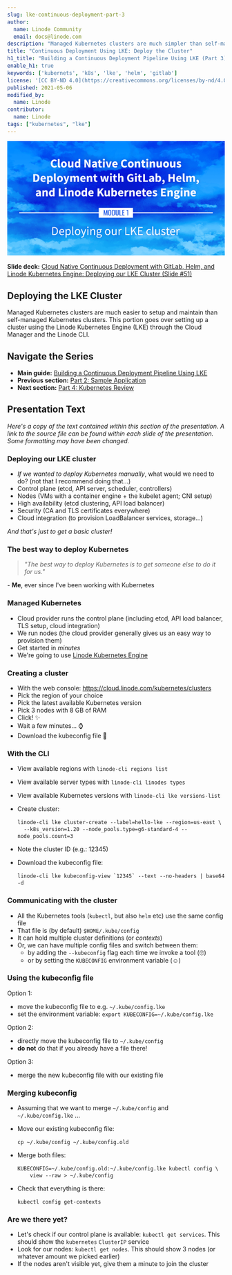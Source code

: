 ```yaml
---
slug: lke-continuous-deployment-part-3
author:
  name: Linode Community
  email: docs@linode.com
description: "Managed Kubernetes clusters are much simpler than self-managed. This guide shows how to set one up via the Linode Kubernetes Engine (LKE)."
title: "Continuous Deployment Using LKE: Deploy the Cluster"
h1_title: "Building a Continuous Deployment Pipeline Using LKE (Part 3): Deploying the LKE Cluster"
enable_h1: true
keywords: ['kubernets', 'k8s', 'lke', 'helm', 'gitlab']
license: '[CC BY-ND 4.0](https://creativecommons.org/licenses/by-nd/4.0)'
published: 2021-05-06
modified_by:
  name: Linode
contributor:
  name: Linode
tags: ["kubernetes", "lke"]
---
```


![Cloud Native Continuous Deployment with GitLab, Helm, and Linode Kubernetes Engine: Deploying our LKE Cluster](cd-presentation-header-03-deploying-lke-cluster.png "Cloud Native Continuous Deployment with GitLab, Helm, and Linode Kubernetes Engine: Deploy the Cluster")

**Slide deck:** [Cloud Native Continuous Deployment with GitLab, Helm, and Linode Kubernetes Engine: Deploying our LKE Cluster (Slide #51)](https://2021-03-lke.container.training/#51)

## Deploying the LKE Cluster

Managed Kubernetes clusters are much easier to setup and maintain than self-managed Kubernetes clusters. This portion goes over setting up a cluster using the Linode Kubernetes Engine (LKE) through the Cloud Manager and the Linode CLI.

## Navigate the Series

- **Main guide:** [Building a Continuous Deployment Pipeline Using LKE](/docs/guides/lke-continuous-deployment-series)
- **Previous section:** [Part 2: Sample Application](/docs/guides/lke-continuous-deployment-part-2)
- **Next section:** [Part 4: Kubernetes Review](/docs/guides/lke-continuous-deployment-part-4)

## Presentation Text

*Here's a copy of the text contained within this section of the presentation. A link to the source file can be found within each slide of the presentation. Some formatting may have been changed.*

### Deploying our LKE cluster

- *If we wanted to deploy Kubernetes manually*, what would we need to do? (not that I recommend doing that...)
- Control plane (etcd, API server, scheduler, controllers)
- Nodes (VMs with a container engine + the kubelet agent; CNI setup)
- High availability (etcd clustering, API load balancer)
- Security (CA and TLS certificates everywhere)
- Cloud integration (to provision LoadBalancer services, storage...)

*And that's just to get a basic cluster!*

### The best way to deploy Kubernetes

> *"The best way to deploy Kubernetes is to get someone else to
do it for us."*

\- **Me**, ever since I've been working with Kubernetes

### Managed Kubernetes

- Cloud provider runs the control plane (including etcd, API load balancer, TLS setup, cloud integration)
- We run nodes (the cloud provider generally gives us an easy way to provision them)
- Get started in *minutes*
- We're going to use [Linode Kubernetes Engine](https://www.linode.com/products/kubernetes/)

### Creating a cluster

- With the web console: https://cloud.linode.com/kubernetes/clusters
- Pick the region of your choice
- Pick the latest available Kubernetes version
- Pick 3 nodes with 8 GB of RAM
- Click! ✨
- Wait a few minutes... ⌚️
- Download the kubeconfig file 💾

### With the CLI

- View available regions with `linode-cli regions list`
- View available server types with `linode-cli linodes types`
- View available Kubernetes versions with `linode-cli lke versions-list`
- Create cluster:

      linode-cli lke cluster-create --label=hello-lke --region=us-east \
        --k8s_version=1.20 --node_pools.type=g6-standard-4 --node_pools.count=3

- Note the cluster ID (e.g.: 12345)
- Download the kubeconfig file:

      linode-cli lke kubeconfig-view `12345` --text --no-headers | base64 -d

### Communicating with the cluster

- All the Kubernetes tools (`kubectl`, but also `helm` etc) use the same config file
- That file is (by default) `$HOME/.kube/config`
- It can hold multiple cluster definitions (or *contexts*)
- Or, we can have multiple config files and switch between them:
  - by adding the `--kubeconfig` flag each time we invoke a tool (🙄)
  - or by setting the `KUBECONFIG` environment variable (☺️)

### Using the kubeconfig file

Option 1:

- move the kubeconfig file to e.g. `~/.kube/config.lke`
- set the environment variable: `export KUBECONFIG=~/.kube/config.lke`

Option 2:

- directly move the kubeconfig file to `~/.kube/config`
- **do not** do that if you already have a file there!

Option 3:

- merge the new kubeconfig file with our existing file

### Merging kubeconfig

- Assuming that we want to merge `~/.kube/config` and `~/.kube/config.lke` ...
- Move our existing kubeconfig file:

      cp ~/.kube/config ~/.kube/config.old

- Merge both files:

      KUBECONFIG=~/.kube/config.old:~/.kube/config.lke kubectl config \
          view --raw > ~/.kube/config

- Check that everything is there:

      kubectl config get-contexts

### Are we there yet?

- Let's check if our control plane is available: `kubectl get services`. This should show the `kubernetes` `ClusterIP` service
- Look for our nodes: `kubectl get nodes`. This should show 3 nodes (or whatever amount we picked earlier)
- If the nodes aren't visible yet, give them a minute to join the cluster
